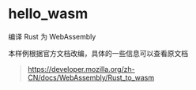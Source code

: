 # hello_wasm

编译 Rust 为 WebAssembly

本样例根据官方文档改编，具体的一些信息可以查看原文档

  > https://developer.mozilla.org/zh-CN/docs/WebAssembly/Rust_to_wasm
